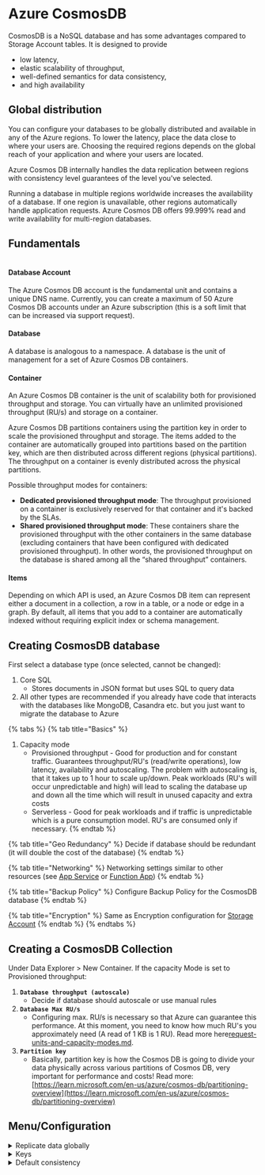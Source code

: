 # Azure CosmosDB

CosmosDB is a NoSQL database and has some advantages compared to Storage Account tables. It is designed to provide

* low latency,
* elastic scalability of throughput,
* well-defined semantics for data consistency,
* and high availability

## Global distribution

You can configure your databases to be globally distributed and available in any of the Azure regions. To lower the latency, place the data close to where your users are. Choosing the required regions depends on the global reach of your application and where your users are located.

Azure Cosmos DB internally handles the data replication between regions with consistency level guarantees of the level you've selected.

Running a database in multiple regions worldwide increases the availability of a database. If one region is unavailable, other regions automatically handle application requests. Azure Cosmos DB offers 99.999% read and write availability for multi-region databases.

## Fundamentals

<figure><img src="../../../../../.gitbook/assets/cosmos-entities.png" alt=""><figcaption></figcaption></figure>

#### Database Account

The Azure Cosmos DB account is the fundamental unit and contains a unique DNS name. Currently, you can create a maximum of 50 Azure Cosmos DB accounts under an Azure subscription (this is a soft limit that can be increased via support request).

#### Database

A database is analogous to a namespace. A database is the unit of management for a set of Azure Cosmos DB containers.

#### Container

An Azure Cosmos DB container is the unit of scalability both for provisioned throughput and storage. You can virtually have an unlimited provisioned throughput (RU/s) and storage on a container.

Azure Cosmos DB partitions containers using the partition key in order to scale the provisioned throughput and storage. The items added to the container are automatically grouped into partitions based on the partition key, which are then distributed across different regions (physical partitions). The throughput on a container is evenly distributed across the physical partitions.

Possible throughput modes for containers:

* **Dedicated provisioned throughput mode**: The throughput provisioned on a container is exclusively reserved for that container and it's backed by the SLAs.
* **Shared provisioned throughput mode**: These containers share the provisioned throughput with the other containers in the same database (excluding containers that have been configured with dedicated provisioned throughput). In other words, the provisioned throughput on the database is shared among all the “shared throughput” containers.

#### Items

Depending on which API is used, an Azure Cosmos DB item can represent either a document in a collection, a row in a table, or a node or edge in a graph. By default, all items that you add to a container are automatically indexed without requiring explicit index or schema management.

## Creating CosmosDB database

First select a database type (once selected, cannot be changed):

1. Core SQL
   * Stores documents in JSON format but uses SQL to query data
2. All other types are recommended if you already have code that interacts with the databases like MongoDB, Casandra etc. but you just want to migrate the database to Azure

{% tabs %}
{% tab title="Basics" %}
1) Capacity mode
   * Provisioned throughput - Good for production and for constant traffic. Guarantees throughput/RU's (read/write operations), low latency, availability and autoscaling. The problem with autoscaling is, that it takes up to 1 hour to scale up/down. Peak workloads (RU's will occur unpredictable and high) will lead to scaling the database up and down all the time which will result in unused capacity and extra costs
   * Serverless - Good for peak workloads and if traffic is unpredictable which is a pure consumption model. RU's are consumed only if necessary.
{% endtab %}

{% tab title="Geo Redundancy" %}
Decide if database should be redundant (it will double the cost of the database)
{% endtab %}

{% tab title="Networking" %}
Networking settings similar to other resources (see [App Service](../../serverless/app-service/) or [Function App](../../serverless/function-app/))
{% endtab %}

{% tab title="Backup Policy" %}
Configure Backup Policy for the CosmosDB database
{% endtab %}

{% tab title="Encryption" %}
Same as Encryption configuration for [Storage Account](../../file-storage/storage-account/)
{% endtab %}
{% endtabs %}

## Creating a CosmosDB Collection

Under Data Explorer > New Container. If the capacity Mode is set to Provisioned throughput:

1. **`Database throughput (autoscale)`**
   * Decide if database should autoscale or use manual rules
2. **`Database Max RU/s`**
   * Configuring max. RU/s is necessary so that Azure can guarantee this performance. At this moment, you need to know how much RU's you approximately need (A read of 1 KB is 1 RU). Read more here[request-units-and-capacity-modes.md](request-units-and-capacity-modes.md "mention").
3. **`Partition key`**
   * Basically, partition key is how the Cosmos DB is going to divide your data physically across various partitions of Cosmos DB, very important for performance and costs! Read more: [https://learn.microsoft.com/en-us/azure/cosmos-db/partitioning-overview](https://learn.microsoft.com/en-us/azure/cosmos-db/partitioning-overview)

## Menu/Configuration

<details>

<summary>Replicate data globally</summary>

A Map to select regions where the database should keep replicas of the database

</details>

<details>

<summary>Keys</summary>

Under this section you can find the endpoint URL and keys to access the database

</details>

<details>

<summary>Default consistency</summary>

Configure default consistency levels described [here](consistency-levels.md).

</details>
